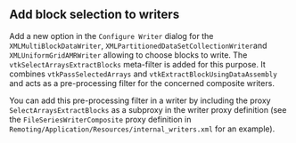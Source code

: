 ## Add block selection to writers

Add a new option in the `Configure Writer` dialog for the `XMLMultiBlockDataWriter`, `XMLPartitionedDataSetCollectionWriter`and `XMLUniformGridAMRWriter` allowing to choose blocks to write.
The `vtkSelectArraysExtractBlocks` meta-filter is added for this purpose.
It combines `vtkPassSelectedArrays` and `vtkExtractBlockUsingDataAssembly` and acts as a pre-processing filter for the concerned composite writers.

You can add this pre-processing filter in a writer by including the proxy `SelectArraysExtractBlocks` as a subproxy in the writer proxy definition
(see the `FileSeriesWriterComposite` proxy definition in `Remoting/Application/Resources/internal_writers.xml` for an example).
